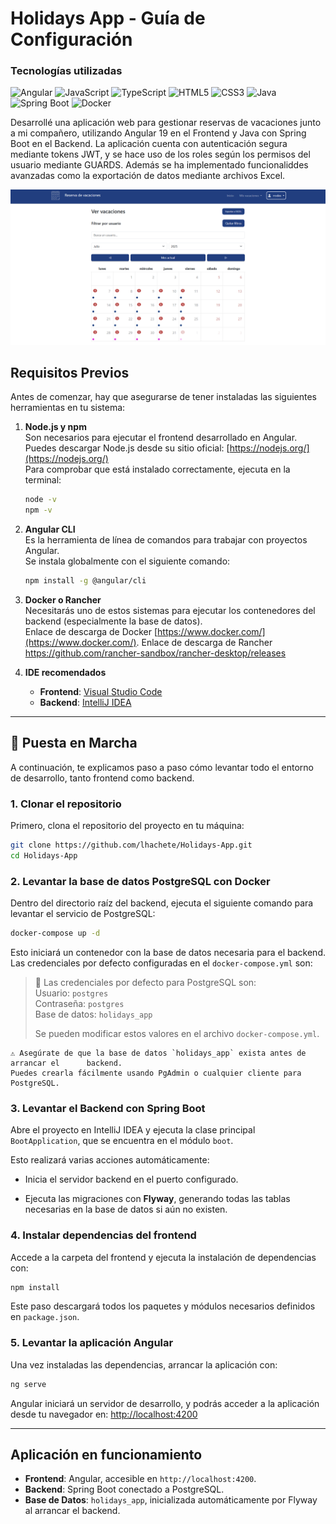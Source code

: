 # Holidays App - Guía de Configuración

### Tecnologías utilizadas
<p>
  <img src="https://cdn.jsdelivr.net/gh/devicons/devicon/icons/angularjs/angularjs-original.svg" alt="Angular" width="40" height="40"/>
  <img src="https://cdn.jsdelivr.net/gh/devicons/devicon/icons/javascript/javascript-original.svg" alt="JavaScript" width="40" height="40"/>
  <img src="https://cdn.jsdelivr.net/gh/devicons/devicon/icons/typescript/typescript-original.svg" alt="TypeScript" width="40" height="40"/>
  <img src="https://cdn.jsdelivr.net/gh/devicons/devicon/icons/html5/html5-original.svg" alt="HTML5" width="40" height="40"/>
  <img src="https://cdn.jsdelivr.net/gh/devicons/devicon/icons/css3/css3-original.svg" alt="CSS3" width="40" height="40"/>
  <img src="https://cdn.jsdelivr.net/gh/devicons/devicon/icons/java/java-original.svg" alt="Java" width="40" height="40"/>
  <img src="https://cdn.jsdelivr.net/gh/devicons/devicon/icons/spring/spring-original.svg" alt="Spring Boot" width="40" height="40"/>
  <img src="https://cdn.jsdelivr.net/gh/devicons/devicon/icons/docker/docker-original.svg" alt="Docker" width="40" height="40"/>
</p>

Desarrollé una aplicación web para gestionar reservas de vacaciones junto a mi compañero, utilizando Angular 19 en el Frontend y Java con Spring Boot en el Backend. La aplicación cuenta con autenticación segura mediante tokens JWT, y se hace uso de los roles según los permisos del usuario mediante GUARDS. Además se ha implementado funcionaliddes avanzadas como la exportación de datos mediante archivos Excel.

![Captura del proyecto](./holidaysScreenshot.png)


## Requisitos Previos

Antes de comenzar, hay que asegurarse de tener instaladas las siguientes herramientas en tu sistema:

1. **Node.js y npm**  
   Son necesarios para ejecutar el frontend desarrollado en Angular.  
   Puedes descargar Node.js desde su sitio oficial: [https://nodejs.org/](https://nodejs.org/)  
   Para comprobar que está instalado correctamente, ejecuta en la terminal:
   ```bash
   node -v
   npm -v
   ```

2. **Angular CLI**  
   Es la herramienta de línea de comandos para trabajar con proyectos Angular.  
   Se instala globalmente con el siguiente comando:
   ```bash
   npm install -g @angular/cli
   ```

3. **Docker o Rancher**  
   Necesitarás uno de estos sistemas para ejecutar los contenedores del backend (especialmente la base de datos).  
   Enlace de descarga de Docker [https://www.docker.com/](https://www.docker.com/).
   Enlace de descarga de Rancher https://github.com/rancher-sandbox/rancher-desktop/releases

5. **IDE recomendados**
   - **Frontend**: [Visual Studio Code](https://code.visualstudio.com/)
   - **Backend**: [IntelliJ IDEA](https://www.jetbrains.com/idea/)

---

## 🚀 Puesta en Marcha

A continuación, te explicamos paso a paso cómo levantar todo el entorno de desarrollo, tanto frontend como backend.

### 1. Clonar el repositorio

Primero, clona el repositorio del proyecto en tu máquina:

```bash
git clone https://github.com/lhachete/Holidays-App.git
cd Holidays-App
```

### 2. Levantar la base de datos PostgreSQL con Docker

Dentro del directorio raíz del backend, ejecuta el siguiente comando para levantar el servicio de PostgreSQL:

```bash
docker-compose up -d
```

Esto iniciará un contenedor con la base de datos necesaria para el backend.  Las credenciales por defecto configuradas en el `docker-compose.yml` son:

> 🔐 Las credenciales por defecto para PostgreSQL son:  
> Usuario: `postgres`  
> Contraseña: `postgres`  
> Base de datos: `holidays_app`  
>  
> Se pueden modificar estos valores en el archivo `docker-compose.yml`.

	⚠️ Asegúrate de que la base de datos `holidays_app` exista antes de arrancar el      backend.  
	Puedes crearla fácilmente usando PgAdmin o cualquier cliente para PostgreSQL.

### 3. Levantar el Backend con Spring Boot

Abre el proyecto en IntelliJ IDEA y ejecuta la clase principal `BootApplication`, que se encuentra en el módulo `boot`.

Esto realizará varias acciones automáticamente:

- Inicia el servidor backend en el puerto configurado.
    
- Ejecuta las migraciones con **Flyway**, generando todas las tablas necesarias en la base de datos si aún no existen.

### 4. Instalar dependencias del frontend

Accede a la carpeta del frontend y ejecuta la instalación de dependencias con:

```bash
npm install
```

Este paso descargará todos los paquetes y módulos necesarios definidos en `package.json`.

### 5. Levantar la aplicación Angular

Una vez instaladas las dependencias, arrancar la aplicación con:

```bash
ng serve
```

Angular iniciará un servidor de desarrollo, y podrás acceder a la aplicación desde tu navegador en: [http://localhost:4200](http://localhost:4200)

---

## Aplicación en funcionamiento

- **Frontend**: Angular, accesible en `http://localhost:4200`.
- **Backend**: Spring Boot conectado a PostgreSQL.
- **Base de Datos**: `holidays_app`, inicializada automáticamente por Flyway al arrancar el backend.
